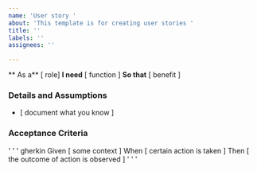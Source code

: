 ```yaml
---
name: 'User story '
about: 'This template is for creating user stories '
title: ''
labels: ''
assignees: ''

---
```


** As a** [ role]
**I need** [ function ]
**So that** [ benefit ]

### Details and Assumptions
 * [ document what you know ]

### Acceptance Criteria

' ' ' gherkin
Given [ some context ]
When [ certain action is taken ]
Then [ the outcome of action is observed ]
' ' '

